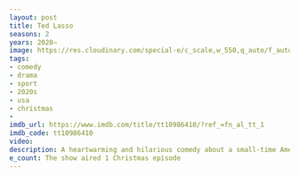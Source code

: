 ```yaml
---
layout: post
title: Ted Lasso
seasons: 2
years: 2020–
image: https://res.cloudinary.com/special-e/c_scale,w_550,q_auto/f_auto/Series%20posters/Ted_Lasso.png
tags: 
- comedy
- drama
- sport
- 2020s
- usa
- christmas
- 
imdb_url: https://www.imdb.com/title/tt10986410/?ref_=fn_al_tt_1
imdb_code: tt10986410
video: 
description: A heartwarming and hilarious comedy about a small-time American football coach who moves to England to coach a struggling Premier League soccer team.
e_count: The show aired 1 Christmas episode
---
```

